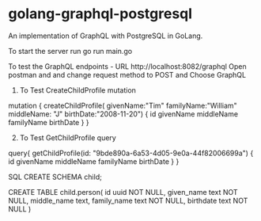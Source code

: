 # golang-graphql-postgresql
An implementation of GraphQL with PostgreSQL in GoLang.

To start the server run
go run main.go

To test the GraphQL endpoints - 
URL http://localhost:8082/graphql
Open postman and and change request method to POST and Choose GraphQL

1. To Test CreateChildProfile mutation

mutation {
    createChildProfile(
            givenName:"Tim"
            familyName:"William"
            middleName: "J"
            birthDate:"2008-11-20")
            {
                 id
                givenName
                middleName
                 familyName
                birthDate
                }
}

2. To Test GetChildProfile query

query{
  getChildProfile(id: "9bde890a-6a53-4d05-9e0a-44f82006699a") {
    id
    givenName
    middleName
    familyName
    birthDate
  }
}


SQL
CREATE SCHEMA child;


CREATE TABLE child.person(
  id uuid NOT NULL,
  given_name text NOT NULL,
  middle_name text,
  family_name text NOT NULL,
  birthdate text NOT NULL
)
